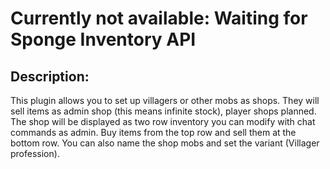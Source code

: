Currently not available: Waiting for Sponge Inventory API
=====

Description:
-----

This plugin allows you to set up villagers or other mobs as shops.
They will sell items as admin shop (this means infinite stock), player shops planned.
The shop will be displayed as two row inventory you can modify with chat commands as admin.
Buy items from the top row and sell them at the bottom row.
You can also name the shop mobs and set the variant (Villager profession).
